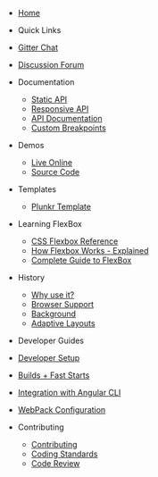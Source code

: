 *  [Home](https://github.com/angular/flex-layout/wiki)

*  Quick Links
  *  [Gitter Chat](https://gitter.im/angular/flex-layout)
  *  [Discussion Forum](https://groups.google.com/forum/#!forum/angular-flex-layout)

* Documentation 
  *  [Static API](https://github.com/angular/flex-layout/wiki/Declarative-API-Overview)
  *  [Responsive API](https://github.com/angular/flex-layout/wiki/Responsive-API)
  *  [API Documentation](https://github.com/angular/flex-layout/wiki/API-Documentation)
  *  [Custom Breakpoints](https://github.com/angular/flex-layout/wiki/Custom-Breakpoints)

* Demos 
  *  [Live Online](https://tburleson-layouts-demos.firebaseapp.com/)
  *  [Source Code](https://github.com/angular/flex-layout/blob/master/src/demo-app/app/demo-app-module.ts)

* Templates
  *  [Plunkr Template](https://plnkr.co/edit/h8hzyoEyqdCXmTBA7DfK?p=preview)

* Learning FlexBox
  *  [CSS Flexbox Reference](http://cssreference.io/flexbox/)
  *  [How Flexbox Works - Explained](https://medium.freecodecamp.com/even-more-about-how-flexbox-works-explained-in-big-colorful-animated-gifs-a5a74812b053#.dfi1sit87)
  *  [Complete Guide to FlexBox](https://css-tricks.com/snippets/css/a-guide-to-flexbox/)
  
* History
  * [Why use it?](https://github.com/angular/flex-layout/wiki/Why-use-@angular-flex-layout-%3F)
  * [Browser Support](https://github.com/angular/flex-layout/wiki/Browswer-Support)
  * [Background](https://github.com/angular/flex-layout/wiki/Background)
  * [Adaptive Layouts](https://github.com/angular/flex-layout/wiki/Adaptive-Layouts)

*  Developer Guides
  *  [Developer Setup](https://github.com/angular/flex-layout/wiki/Developer-Setup)
  *  [Builds + Fast Starts](https://github.com/angular/flex-layout/wiki/Fast-Starts)
  *  [Integration with Angular CLI](https://github.com/angular/flex-layout/wiki/Integration-with-Angular-CLI)
  *  [WebPack Configuration](https://github.com/angular/flex-layout/wiki/Webpack-Configuration)

* Contributing
  *  [Contributing](https://github.com/angular/flex-layout/wiki/Contributing-to-Angular-2-Flex-Layout)
  *  [Coding Standards](https://github.com/angular/flex-layout/wiki/Angular-Flex-Layout-Coding-Standards)
  *  [Code Review](https://github.com/angular/flex-layout/wiki/Code-reviews)

